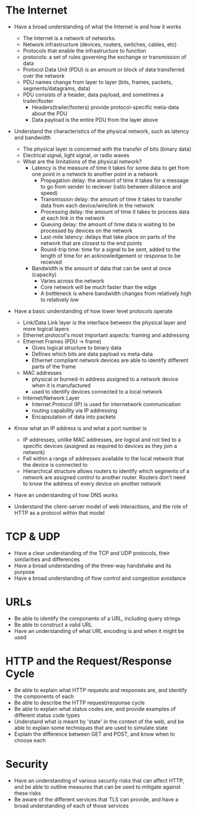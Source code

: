 # The Internet
* Have a broad understanding of what the Internet is and how it works
  - The Internet is a network of networks.
  - Network infrastructure (devices, routers, switches, cables, etc)
  - Protocols that enable the infrastructure to function
  - protocols: a set of rules governing the exchange or transmission of data
  - Protocol Data Unit (PDU) is an amount or block of data transferred over the
    network
  - PDU names change from layer to layer (bits, frames, packets,
    segments/datagrams, data)
  - PDU consists of a header, data payload, and sometimes a trailer/footer
    - Headers(trailer/footers) provide protocol-specific meta-data about the PDU
    - Data payload is the entire PDU from the layer above

* Understand the characteristics of the physical network, such as latency and
  bandwidth
  - The physical layer is concerned with the transfer of bits (binary data)
  - Electrical signal, light signal, or radio waves
  - What are the limitations of the physical network?
    - Latency is the measure of time it takes for some data to get from one point
    in a network to another point in a network
      - Propagation delay: the amount of time it takes for a message to go from
        sender to reciever (ratio between distance and speed)
      - Transmission delay: the amount of time it takes to transfer data from
        each device/wire/link in the network
      - Processing delay: the amount of time it takes to process data at each
        link in the network
      - Queuing delay: the amount of time data is waiting to be processed by
        devices on the network
      - Last-mile latency: delays that take place on parts of the network that
        are closest to the end points
      - Round-trip time: time for a signal to be sent, added to the length of
        time for an acknowledgement or response to be received
    - Bandwidth is the amount of data that can be sent at once (capacity)
      - Varies across the network
      - Core network will be much faster than the edge
      - A bottleneck is where bandwidth changes from relatively high to
        relatively low

* Have a basic understanding of how lower level protocols operate
  - Link/Data Link layer is the interface between the physical layer and more
    logical layers
  - Ethernet protocol's most important aspects: framing and addressing
  - Ethernet Frames (PDU -> frame)
    - Gives logical structure to binary data
    - Defines which bits are data payload vs meta-data
    - Ethernet compliant network devices are able to identify different parts of
      the frame
  - MAC addresses
    - physical or burned-in address assigned to a network device when
    it is manufactured
    - used to identify devices connected to a local network
  - Internet/Network Layer
    - Internet Protocol (IP) is used for internetwork communication
    - routing capability via IP addressing
    - Encapsulation of data into packets

* Know what an IP address is and what a port number is
  - IP addresses, unlike MAC addresses, are logical and not tied to a specific
    devices (assigned as required to devices as they join a network)
  - Fall within a range of addresses available to the local network that the
    device is connected to
  - Hierarchical structure allows routers to identify which segments of a
    network are assigned control to another router. Routers don't need to know
    the address of every device on another network

* Have an understanding of how DNS works
* Understand the client-server model of web interactions, and the role of HTTP
  as a protocol within that model

# TCP & UDP
* Have a clear understanding of the TCP and UDP protocols, their similarities
  and differences
* Have a broad understanding of the three-way handshake and its purpose
* Have a broad understanding of flow control and congestion avoidance

# URLs
* Be able to identify the components of a URL, including query strings
* Be able to construct a valid URL
* Have an understanding of what URL encoding is and when it might be used

# HTTP and the Request/Response Cycle
* Be able to explain what HTTP requests and responses are, and identify the
  components of each
* Be able to describe the HTTP request/response cycle
* Be able to explain what status codes are, and provide examples of different
  status code types
* Understand what is meant by 'state' in the context of the web, and be able to
  explain some techniques that are used to simulate state
* Explain the difference between GET and POST, and know when to choose each

# Security
* Have an understanding of various security risks that can affect HTTP, and be
  able to outline measures that can be used to mitigate against these risks
* Be aware of the different services that TLS can provide, and have a broad
  understanding of each of those services

